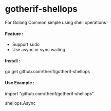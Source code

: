 # gotherif-shellops
For Golang Common simple using shell operations


#### Feature :
- Support sudo
- Use async or sync waiting


#### Install :
go get github.com/therif/gotherif-shellops

#### Use Example :
import "github.com/therif/gotherif-shellops"

shellops.Async
